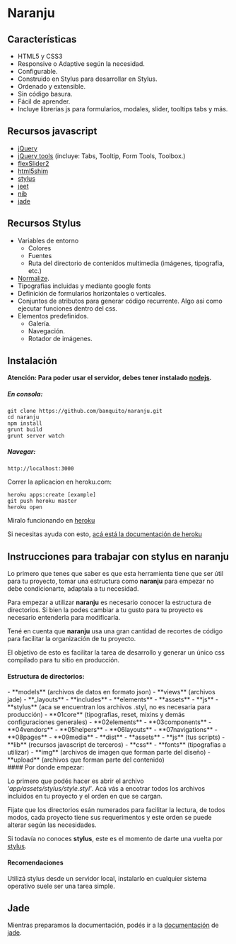 Naranju
======================

## Características

- HTML5 y CSS3
- Responsive o Adaptive según la necesidad.
- Configurable.
- Construido en Stylus para desarrollar en Stylus.
- Ordenado y extensible.
- Sin código basura.
- Fácil de aprender.
- Incluye librerías js para formularios, modales, slider, tooltips tabs y más.


## Recursos javascript

- [jQuery](http://jquery.com/)
- [jQuery tools](http://jquerytools.org) (incluye: Tabs, Tooltip, Form Tools, Toolbox.)
- [flexSlider2](http://flexslider.woothemes.com/)
- [html5shim](http://code.google.com/p/html5shim/)
- [stylus](http://learnboost.github.io/stylus/)
- [jeet](http://jeet.gs/)
- [nib](http://visionmedia.github.io/nib/)
- [jade](http://jade-lang.com)

## Recursos Stylus

- Variables de entorno
    - Colores 
    - Fuentes
    - Ruta del directorio de contenidos multimedia (imágenes, tipografia, etc.)
- [Normalize](http://git.io/normalize).
- Tipografias incluidas y mediante google fonts
- Definición de formularios horizontales o verticales.
- Conjuntos de atributos para generar código recurrente. Algo asi como ejecutar funciones dentro del css.
- Elementos predefinidos.
    - Galería.
    - Navegación.
    - Rotador de imágenes.

## Instalación

**Atención: Para poder usar el servidor, debes tener instalado [nodejs](http://nodejs.org).**


##### En consola:

    git clone https://github.com/banquito/naranju.git
    cd naranju
    npm install
    grunt build
    grunt server watch

##### Navegar: 

    http://localhost:3000

Correr la aplicacion en heroku.com:

    heroku apps:create [example]
    git push heroku master
    heroku open

Miralo funcionando en [heroku](http://naranju.herokuapp.com)

Si necesitas ayuda con esto, [acá está la documentación de heroku](https://devcenter.heroku.com/articles/getting-started-with-nodejs)

## Instrucciones para trabajar con stylus en naranju

Lo primero que tenes que saber es que esta herramienta tiene que ser útil para tu proyecto, tomar una estructura como **naranju** para empezar no debe condicionarte, adaptala a tu necesidad.

Para empezar a utilizar **naranju** es necesario conocer la estructura de directorios. Si bien la podes cambiar a tu gusto para tu proyecto es necesario entenderla para modificarla.

Tené en cuenta que **naranju** usa una gran cantidad de recortes de código para facilitar la organización de tu proyecto. 

El objetivo de esto es facilitar la tarea de desarrollo y generar un único css compilado para tu sitio en producción.

#### Estructura de directorios:
<div class="folder">
  - **models** (archivos de datos en formato json)
  - **views** (archivos jade)
      - **_layouts** 
        - **includes**
        - **elements**
  - **assets**
      - **js**
      - **stylus** (aca se encuentran los archivos .styl, no es necesaria para producción)
        - **01core** (tipografias, reset, mixins y demás configuraciones generales)
        - **02elements**
        - **03components**
        - **04vendors**
        - **05helpers**
        - **06layouts**
        - **07navigations**
        - **08pages**
        - **09media**
  - **dist**
      - **assets**
        - **js** (tus scripts)
          - **lib** (recursos javascript de terceros)
        - **css**
        - **fonts** (tipografias a utilizar)
        - **img** (archivos de imagen que forman parte del diseño)
        - **upload** (archivos que forman parte del contenido)
</div>
#### Por donde empezar:

Lo primero que podés hacer es abrir el archivo *'app/assets/stylus/style.styl'*. Acá vás a encotrar todos los archivos incluidos en tu proyecto y el orden en que se cargan.

Fijate que los directorios esán numerados para facilitar la lectura, de todos modos, cada proyecto tiene sus requerimentos y este orden se puede alterar 
según las necesidades.

Si todavía no conoces **stylus**, este es el momento de darte una vuelta por [stylus](http://styluscss.org/).

#### Recomendaciones

Utilizá stylus desde un servidor local, instalarlo en cualquier sistema operativo suele ser una tarea simple.

## Jade

Mientras preparamos la documentación, podés ir a la [documentación](http://jade-lang.com/reference/) de [jade](http://jade-lang.com/).
